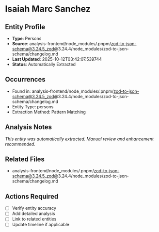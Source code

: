 # Isaiah Marc Sanchez

## Entity Profile
- **Type**: Persons
- **Source**: analysis-frontend/node_modules/.pnpm/zod-to-json-schema@3.24.5_zod@3.24.4/node_modules/zod-to-json-schema/changelog.md
- **Last Updated**: 2025-10-12T03:42:07.539744
- **Status**: Automatically Extracted

## Occurrences
- Found in: analysis-frontend/node_modules/.pnpm/zod-to-json-schema@3.24.5_zod@3.24.4/node_modules/zod-to-json-schema/changelog.md
- Entity Type: persons
- Extraction Method: Pattern Matching

## Analysis Notes
*This entity was automatically extracted. Manual review and enhancement recommended.*

## Related Files
- analysis-frontend/node_modules/.pnpm/zod-to-json-schema@3.24.5_zod@3.24.4/node_modules/zod-to-json-schema/changelog.md

## Actions Required
- [ ] Verify entity accuracy
- [ ] Add detailed analysis
- [ ] Link to related entities
- [ ] Update timeline if applicable

